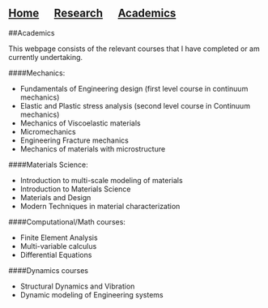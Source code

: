 ## [Home](https://avenkatraman31.github.io/)&nbsp;&nbsp;&nbsp;&nbsp;&nbsp;&nbsp;[Research](https://avenkatraman31.github.io/research.html)&nbsp;&nbsp;&nbsp;&nbsp;&nbsp;&nbsp;[Academics](https://avenkatraman31.github.io/academics.html)

##Academics

This webpage consists of the relevant courses that I have completed or am currently undertaking.

####Mechanics:

- Fundamentals of Engineering design (first level course in continuum mechanics)  
- Elastic and Plastic stress analysis (second level course in Continuum mechanics)  
- Mechanics of Viscoelastic materials  
- Micromechanics
- Engineering Fracture mechanics
- Mechanics of materials with microstructure

####Materials Science:

- Introduction to multi-scale modeling of materials
- Introduction to Materials Science
- Materials and Design
- Modern Techniques in material characterization

####Computational/Math courses:

- Finite Element Analysis
- Multi-variable calculus
- Differential Equations

####Dynamics courses

- Structural Dynamics and Vibration
- Dynamic modeling of Engineering systems
